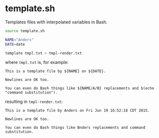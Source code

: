 # template.sh
Templates files with interpolated variables in Bash.


```sh
source template.sh

NAME="Anders"
DATE=date

template tmpl.txt > tmpl-render.txt
```

where `tmpl.txt` is, for example:

```
This is a template file by ${NAME} on ${DATE}.

Newlines are OK too.

You can even do Bash things like ${NAME/A/B} replacements and $(echo "command substitution").
```

resulting in `tmpl-render.txt`:

```
This is a template file by Anders on Fri Jun 19 16:52:18 CDT 2015.

Newlines are OK too.

You can even do Bash things like Bnders replacements and command substitution.
```
